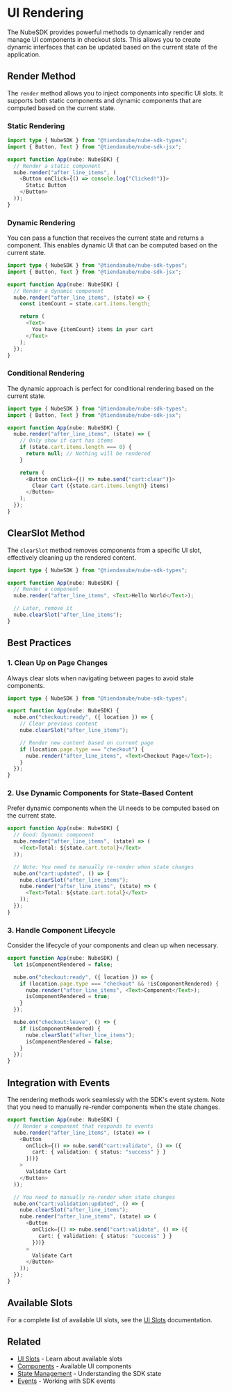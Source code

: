 # UI Rendering

The NubeSDK provides powerful methods to dynamically render and manage UI components in checkout slots. This allows you to create dynamic interfaces that can be updated based on the current state of the application.

## Render Method

The `render` method allows you to inject components into specific UI slots. It supports both static components and dynamic components that are computed based on the current state.

### Static Rendering

```ts
import type { NubeSDK } from "@tiendanube/nube-sdk-types";
import { Button, Text } from "@tiendanube/nube-sdk-jsx";

export function App(nube: NubeSDK) {
  // Render a static component
  nube.render("after_line_items", (
    <Button onClick={() => console.log("Clicked!")}>
      Static Button
    </Button>
  ));
}
```

### Dynamic Rendering

You can pass a function that receives the current state and returns a component. This enables dynamic UI that can be computed based on the current state.

```ts
import type { NubeSDK } from "@tiendanube/nube-sdk-types";
import { Button, Text } from "@tiendanube/nube-sdk-jsx";

export function App(nube: NubeSDK) {
  // Render a dynamic component
  nube.render("after_line_items", (state) => {
    const itemCount = state.cart.items.length;

    return (
      <Text>
        You have {itemCount} items in your cart
      </Text>
    );
  });
}
```

### Conditional Rendering

The dynamic approach is perfect for conditional rendering based on the current state.

```ts
import type { NubeSDK } from "@tiendanube/nube-sdk-types";
import { Button, Text } from "@tiendanube/nube-sdk-jsx";

export function App(nube: NubeSDK) {
  nube.render("after_line_items", (state) => {
    // Only show if cart has items
    if (state.cart.items.length === 0) {
      return null; // Nothing will be rendered
    }

    return (
      <Button onClick={() => nube.send("cart:clear")}>
        Clear Cart ({state.cart.items.length} items)
      </Button>
    );
  });
}
```

## ClearSlot Method

The `clearSlot` method removes components from a specific UI slot, effectively cleaning up the rendered content.

```ts
import type { NubeSDK } from "@tiendanube/nube-sdk-types";

export function App(nube: NubeSDK) {
  // Render a component
  nube.render("after_line_items", <Text>Hello World</Text>);

  // Later, remove it
  nube.clearSlot("after_line_items");
}
```

## Best Practices

### 1. Clean Up on Page Changes

Always clear slots when navigating between pages to avoid stale components.

```ts
import type { NubeSDK } from "@tiendanube/nube-sdk-types";

export function App(nube: NubeSDK) {
  nube.on("checkout:ready", ({ location }) => {
    // Clear previous content
    nube.clearSlot("after_line_items");

    // Render new content based on current page
    if (location.page.type === "checkout") {
      nube.render("after_line_items", <Text>Checkout Page</Text>);
    }
  });
}
```

### 2. Use Dynamic Components for State-Based Content

Prefer dynamic components when the UI needs to be computed based on the current state.

```ts
export function App(nube: NubeSDK) {
  // Good: Dynamic component
  nube.render("after_line_items", (state) => (
    <Text>Total: ${state.cart.total}</Text>
  ));

  // Note: You need to manually re-render when state changes
  nube.on("cart:updated", () => {
    nube.clearSlot("after_line_items");
    nube.render("after_line_items", (state) => (
      <Text>Total: ${state.cart.total}</Text>
    ));
  });
}
```

### 3. Handle Component Lifecycle

Consider the lifecycle of your components and clean up when necessary.

```ts
export function App(nube: NubeSDK) {
  let isComponentRendered = false;

  nube.on("checkout:ready", ({ location }) => {
    if (location.page.type === "checkout" && !isComponentRendered) {
      nube.render("after_line_items", <Text>Component</Text>);
      isComponentRendered = true;
    }
  });

  nube.on("checkout:leave", () => {
    if (isComponentRendered) {
      nube.clearSlot("after_line_items");
      isComponentRendered = false;
    }
  });
}
```

## Integration with Events

The rendering methods work seamlessly with the SDK's event system. Note that you need to manually re-render components when the state changes.

```ts
export function App(nube: NubeSDK) {
  // Render a component that responds to events
  nube.render("after_line_items", (state) => (
    <Button
      onClick={() => nube.send("cart:validate", () => ({
        cart: { validation: { status: "success" } }
      }))}
    >
      Validate Cart
    </Button>
  ));

  // You need to manually re-render when state changes
  nube.on("cart:validation:updated", () => {
    nube.clearSlot("after_line_items");
    nube.render("after_line_items", (state) => (
      <Button
        onClick={() => nube.send("cart:validate", () => ({
          cart: { validation: { status: "success" } }
        }))}
      >
        Validate Cart
      </Button>
    ));
  });
}
```

## Available Slots

For a complete list of available UI slots, see the [UI Slots](/docs/ui-slots) documentation.

## Related

- [UI Slots](/docs/ui-slots) - Learn about available slots
- [Components](/docs/components) - Available UI components
- [State Management](/docs/state) - Understanding the SDK state
- [Events](/docs/events) - Working with SDK events
